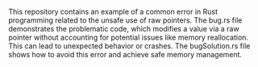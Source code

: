 This repository contains an example of a common error in Rust programming related to the unsafe use of raw pointers. The bug.rs file demonstrates the problematic code, which modifies a value via a raw pointer without accounting for potential issues like memory reallocation. This can lead to unexpected behavior or crashes. The bugSolution.rs file shows how to avoid this error and achieve safe memory management.